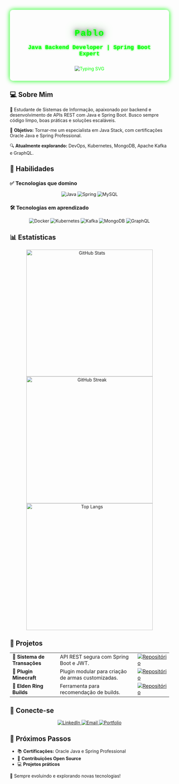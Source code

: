 <div align="center" style="background: url('https://raw.githubusercontent.com/pablozr/pablozr/main/2917197433_preview_1199505.jpg'); background-size: cover; padding: 20px; border-radius: 10px; box-shadow: 0 0 15px #00ff00; color: #00ff00;">
  <h1 style="font-family: 'Courier New', monospace; text-shadow: 0 0 10px #00ff00, 0 0 20px #ff00ff, 0 0 30px #00ff00; letter-spacing: 2px;">
    Pablo 
  </h1>
  <p style="font-family: 'Courier New', monospace; font-size: 18px; text-shadow: 0 0 5px #00ff00; font-weight: bold;">Java Backend Developer | Spring Boot Expert</p>
  <img src="https://readme-typing-svg.herokuapp.com?font=IBM+Plex+Mono&size=24&color=00FF00&center=true&vCenter=true&width=700&lines=Backend+Developer;Java+Spring+Boot+Specialist;Exploring+DevOps,+Microservices+and+Cloud" alt="Typing SVG" style="margin: 10px 0;" />
</div>

## 💻 Sobre Mim
🚀 Estudante de Sistemas de Informação, apaixonado por backend e desenvolvimento de APIs REST com Java e Spring Boot. Busco sempre código limpo, boas práticas e soluções escaláveis.

🎯 **Objetivo:** Tornar-me um especialista em Java Stack, com certificações Oracle Java e Spring Professional.

🔍 **Atualmente explorando:** DevOps, Kubernetes, MongoDB, Apache Kafka e GraphQL.

## 🚀 Habilidades
### ✅ Tecnologias que domino
<div align="center">
  <img src="https://img.shields.io/badge/Java-%23ED8B00.svg?logo=java&style=for-the-badge" alt="Java" />
  <img src="https://img.shields.io/badge/Spring-%236DB33F.svg?logo=spring&style=for-the-badge" alt="Spring" />
  <img src="https://img.shields.io/badge/MySQL-%234479A1.svg?logo=mysql&style=for-the-badge" alt="MySQL" />
</div>

### 🛠️ Tecnologias em aprendizado
<div align="center">
  <img src="https://img.shields.io/badge/Docker-%230db7ed.svg?logo=docker&style=for-the-badge" alt="Docker" />
  <img src="https://img.shields.io/badge/Kubernetes-%23326CE5.svg?logo=kubernetes&style=for-the-badge" alt="Kubernetes" />
  <img src="https://img.shields.io/badge/Kafka-%23023131.svg?logo=apachekafka&style=for-the-badge" alt="Kafka" />
  <img src="https://img.shields.io/badge/MongoDB-%2347A248.svg?logo=mongodb&style=for-the-badge" alt="MongoDB" />
  <img src="https://img.shields.io/badge/GraphQL-%23E10098.svg?logo=graphql&style=for-the-badge" alt="GraphQL" />
</div>

## 📊 Estatísticas
<div align="center">
  <img src="https://github-readme-stats.vercel.app/api?username=pablozr&show_icons=true&theme=tokyonight&bg_color=1a1b27&text_color=00ff00&border_radius=10" width="400" alt="GitHub Stats" />
  <img src="https://github-readme-streak-stats.herokuapp.com/?user=pablozr&theme=tokyonight&background=1a1b27&text_color=00ff00&border_radius=10" width="400" alt="GitHub Streak" />
  <img src="https://github-readme-stats.vercel.app/api/top-langs/?username=pablozr&layout=compact&theme=tokyonight&bg_color=1a1b27&text_color=00ff00&border_radius=10" width="400" alt="Top Langs" />
</div>

## 💾 Projetos
<div align="center">
  <table>
    <tr>
      <td>🔹 <strong>Sistema de Transações</strong></td>
      <td>API REST segura com Spring Boot e JWT.</td>
      <td><a href="https://github.com/pablozr/sistema-transacoes"><img src="https://img.shields.io/badge/Ver_Código-1E90FF?logo=github&style=for-the-badge" alt="Repositório" /></a></td>
    </tr>
    <tr>
      <td>🔹 <strong>Plugin Minecraft</strong></td>
      <td>Plugin modular para criação de armas customizadas.</td>
      <td><a href="https://github.com/pablozr/esgotoserver"><img src="https://img.shields.io/badge/Ver_Código-1E90FF?logo=github&style=for-the-badge" alt="Repositório" /></a></td>
    </tr>
    <tr>
      <td>🔹 <strong>Elden Ring Builds</strong></td>
      <td>Ferramenta para recomendação de builds.</td>
      <td><a href="https://github.com/pablozr/elden-ring-builds"><img src="https://img.shields.io/badge/Ver_Código-1E90FF?logo=github&style=for-the-badge" alt="Repositório" /></a></td>
    </tr>
  </table>
</div>

## 📡 Conecte-se
<div align="center">
  <a href="https://www.linkedin.com/in/pablo-de-araújo-farina-893a8126b">
    <img src="https://img.shields.io/badge/LinkedIn-%230077B5.svg?logo=linkedin&style=for-the-badge" alt="LinkedIn" />
  </a>
  <a href="mailto:pablo.farina28@outlook.com">
    <img src="https://img.shields.io/badge/Email-D14836.svg?logo=gmail&style=for-the-badge" alt="Email" />
  </a>
  <a href="https://pablozr.github.io/portfolio/">
    <img src="https://img.shields.io/badge/Portfolio-%23000000.svg?logo=portfolio&style=for-the-badge" alt="Portfolio" />
  </a>
</div>

## 🔮 Próximos Passos
- 📚 **Certificações:** Oracle Java e Spring Professional
- 🤝 **Contribuições Open Source**
- 💻 **Projetos práticos**

🚀 Sempre evoluindo e explorando novas tecnologias!
